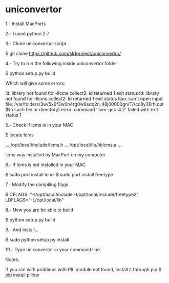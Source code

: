 # uniconvertor

1.- Install MacPorts

2.- I used python 2.7

3.- Clone uniconvertor script

  $ git clone https://github.com/sk1project/uniconvertor/

4.- Try to run the following inside uniconvertor folder

  $ python setup.py build

Which will give some errors:

  ld: library not found for -llcms
  collect2: ld returned 1 exit status
  ld: library not found for -llcms
  collect2: ld returned 1 exit status
  lipo: can't open input file: /var/folders/3w/5x6f3w0n4rg0w6sdq2n_48j00000gn/T//cc8y3Erh.out (No such file or directory)
  error: command 'llvm-gcc-4.2' failed with exit status 1

5.- Check if lcms is in your MAC

  $ locate lcms

...
/opt/local/include/lcms.h
...
/opt/local/lib/liblcms.a
....

lcms was installed by MacPort on my computer

6.- If lcms is not installed in your MAC

  $ sudo port install lcms
  $ sudo port install freetype

7.- Modify the compiling flags

  $ CFLAGS="-I/opt/local/include -I/opt/local/include/freetype2" LDFLAGS="-L/opt/local/lib"

8.- Now you are be able to build

  $ python setup.py build

9.- And install...

  $ sudo python setup.py install

10.- Type uniconvertor in your command line.

Notes:

  If you ran with problems with PIL module not found, install it through pip
    $ pip install pillow

